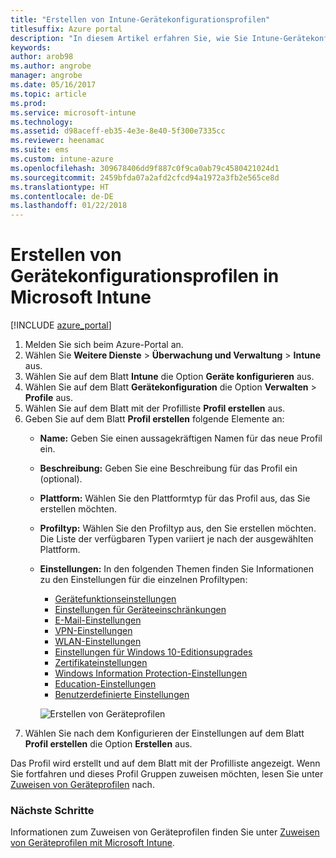 ```yaml
---
title: "Erstellen von Intune-Gerätekonfigurationsprofilen"
titlesuffix: Azure portal
description: "In diesem Artikel erfahren Sie, wie Sie Intune-Gerätekonfigurationsprofile erstellen."
keywords: 
author: arob98
ms.author: angrobe
manager: angrobe
ms.date: 05/16/2017
ms.topic: article
ms.prod: 
ms.service: microsoft-intune
ms.technology: 
ms.assetid: d98aceff-eb35-4e3e-8e40-5f300e7335cc
ms.reviewer: heenamac
ms.suite: ems
ms.custom: intune-azure
ms.openlocfilehash: 309678406dd9f887c0f9ca0ab79c4580421024d1
ms.sourcegitcommit: 2459bfda07a2afd2cfcd94a1972a3fb2e565ce8d
ms.translationtype: HT
ms.contentlocale: de-DE
ms.lasthandoff: 01/22/2018
---
```

# <a name="how-to-create-device-configuration-profiles-in-microsoft-intune"></a>Erstellen von Gerätekonfigurationsprofilen in Microsoft Intune

[!INCLUDE [azure_portal](./includes/azure_portal.md)]

1. Melden Sie sich beim Azure-Portal an.
2. Wählen Sie **Weitere Dienste** > **Überwachung und Verwaltung** > **Intune** aus.
3. Wählen Sie auf dem Blatt **Intune** die Option **Geräte konfigurieren** aus.
4. Wählen Sie auf dem Blatt **Gerätekonfiguration** die Option **Verwalten** > **Profile** aus.
5. Wählen Sie auf dem Blatt mit der Profilliste **Profil erstellen** aus.
6. Geben Sie auf dem Blatt **Profil erstellen** folgende Elemente an:
   - **Name:** Geben Sie einen aussagekräftigen Namen für das neue Profil ein.
   - **Beschreibung:** Geben Sie eine Beschreibung für das Profil ein (optional).
   - **Plattform:** Wählen Sie den Plattformtyp für das Profil aus, das Sie erstellen möchten.
   - **Profiltyp:** Wählen Sie den Profiltyp aus, den Sie erstellen möchten. Die Liste der verfügbaren Typen variiert je nach der ausgewählten Plattform.
   - **Einstellungen:** In den folgenden Themen finden Sie Informationen zu den Einstellungen für die einzelnen Profiltypen:
       -  [Gerätefunktionseinstellungen](device-features-configure.md)
       -  [Einstellungen für Geräteeinschränkungen](device-restrictions-configure.md)
       -  [E-Mail-Einstellungen](email-settings-configure.md)
       -  [VPN-Einstellungen](vpn-settings-configure.md)
       -  [WLAN-Einstellungen](wi-fi-settings-configure.md)
       -  [Einstellungen für Windows 10-Editionsupgrades](edition-upgrade-configure-windows-10.md)
       -  [Zertifikateinstellungen](certificates-configure.md)
       -  [Windows Information Protection-Einstellungen](windows-information-protection-configure.md)
       -  [Education-Einstellungen](education-settings-configure.md)
       -  [Benutzerdefinierte Einstellungen](custom-settings-configure.md)

     ![Erstellen von Geräteprofilen](./media/create-device-profile.png)
7. Wählen Sie nach dem Konfigurieren der Einstellungen auf dem Blatt **Profil erstellen** die Option **Erstellen** aus.

Das Profil wird erstellt und auf dem Blatt mit der Profilliste angezeigt.
Wenn Sie fortfahren und dieses Profil Gruppen zuweisen möchten, lesen Sie unter [Zuweisen von Geräteprofilen](device-profile-assign.md) nach.


### <a name="next-steps"></a>Nächste Schritte
Informationen zum Zuweisen von Geräteprofilen finden Sie unter [Zuweisen von Geräteprofilen mit Microsoft Intune](device-profile-assign.md).
